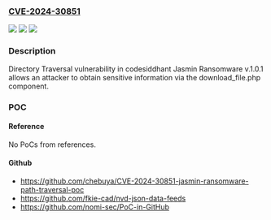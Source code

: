 ### [CVE-2024-30851](https://cve.mitre.org/cgi-bin/cvename.cgi?name=CVE-2024-30851)
![](https://img.shields.io/static/v1?label=Product&message=n%2Fa&color=blue)
![](https://img.shields.io/static/v1?label=Version&message=n%2Fa&color=blue)
![](https://img.shields.io/static/v1?label=Vulnerability&message=n%2Fa&color=brighgreen)

### Description

Directory Traversal vulnerability in codesiddhant Jasmin Ransomware v.1.0.1 allows an attacker to obtain sensitive information via the download_file.php component.

### POC

#### Reference
No PoCs from references.

#### Github
- https://github.com/chebuya/CVE-2024-30851-jasmin-ransomware-path-traversal-poc
- https://github.com/fkie-cad/nvd-json-data-feeds
- https://github.com/nomi-sec/PoC-in-GitHub

